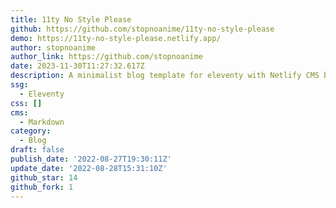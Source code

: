 ```yaml
---
title: 11ty No Style Please
github: https://github.com/stopnoanime/11ty-no-style-please
demo: https://11ty-no-style-please.netlify.app/
author: stopnoanime
author_link: https://github.com/stopnoanime
date: 2023-11-30T11:27:32.617Z
description: A minimalist blog template for eleventy with Netlify CMS built in
ssg:
  - Eleventy
css: []
cms:
  - Markdown
category:
  - Blog
draft: false
publish_date: '2022-08-27T19:30:11Z'
update_date: '2022-08-28T15:31:10Z'
github_star: 14
github_fork: 1
---
```

